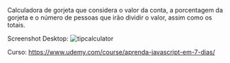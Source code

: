 Calculadora de gorjeta que considera o valor da conta, a porcentagem da gorjeta e o número de pessoas que irão dividir o valor, assim como os totais. 

Screenshot Desktop: 
![tipcalculator](https://github.com/dugabrielle/tip_calculator/assets/121505858/f4438834-85e8-4c97-8280-c5549c5547ca)

Curso: https://www.udemy.com/course/aprenda-javascript-em-7-dias/

